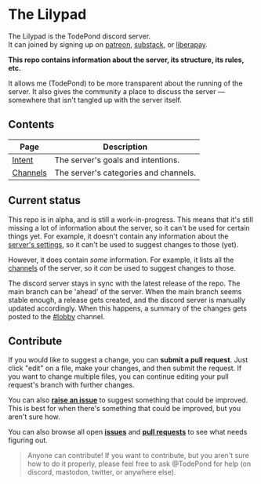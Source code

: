 # The Lilypad

The Lilypad is the TodePond discord server.<br>
It can joined by signing up on [patreon](https://patreon.com/TodePond), [substack](https://todepond.substack.com), or [liberapay](https://liberapay.com/TodePond).

**This repo contains information about the server, its structure, its rules, etc.**

It allows me (TodePond) to be more transparent about the running of the server. It also gives the community a place to discuss the server — somewhere that isn't tangled up with the server itself.

## Contents

| Page                          | Description                           |
| ----------------------------- | ------------------------------------- |
| [Intent](pages/intent.md)     | The server's goals and intentions.    |
| [Channels](pages/channels.md) | The server's categories and channels. |


## Current status

This repo is in alpha, and is still a work-in-progress. This means that it's still missing a lot of information about the server, so it can't be used for certain things yet. For example, it doesn't contain any information about the [server's settings](https://github.com/TodePond/Lilypad/issues/17), so it can't be used to suggest changes to those (yet).

However, it does contain *some* information. For example, it lists all the [channels](pages/channels.md) of the server, so it *can* be used to suggest changes to those.

The discord server stays in sync with the latest release of the repo. The main branch can be 'ahead' of the server. When the main branch seems stable enough, a release gets created, and the discord server is manually updated accordingly. When this happens, a summary of the changes gets posted to the [#lobby](pages/channels.md#top-level) channel.

## Contribute

If you would like to suggest a change, you can **submit a pull request**. Just click "edit" on a file, make your changes, and then submit the request. If you want to change multiple files, you can continue editing your pull request's branch with further changes.

You can also **[raise an issue](https://github.com/TodePond/TheLilypad/issues/new)** to suggest something that could be improved. This is best for when there's something that could be improved, but you aren't sure how.

You can also browse all open [**issues**](https://github.com/TodePond/TheLilypad/issues) and [**pull requests**](https://github.com/TodePond/TheLilypad/pulls) to see what needs figuring out.

> Anyone can contribute! If you want to contribute, but you aren't sure how to do it properly, please feel free to ask @TodePond for help (on discord, mastodon, twitter, or anywhere else).

